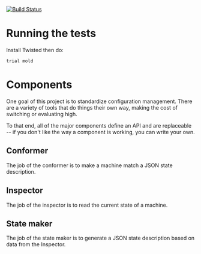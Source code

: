 [![Build Status](https://secure.travis-ci.org/iffy/mold.png)](http://travis-ci.org/iffy/mold)

# Running the tests #

Install Twisted then do:

    trial mold


# Components #

One goal of this project is to standardize configuration management.  There are a variety of tools that do things their own way, making the cost of switching or evaluating high.

To that end, all of the major components define an API and are replaceable -- if you don't like the way a component is working, you can write your own.


## Conformer ##

The job of the conformer is to make a machine match a JSON state description.


## Inspector ##

The job of the inspector is to read the current state of a machine.


## State maker ##

The job of the state maker is to generate a JSON state description based on data from the Inspector.